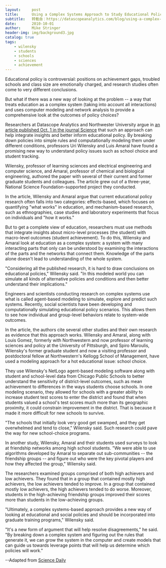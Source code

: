 ```yaml
---
layout:     post
title:      Using a Complex Systems Approach to Study Educational Policy
subtitle:   转载自：https://datascopeanalytics.com/blog/using-a-complex-systems-approach-to-study-educational-policy/
date:       2010-10-01
author:     Mike Stringer
header-img: img/background3.jpg
catalog: true
tags:
    - wilensky
    - students
    - schools
    - sciences
    - achievement
---
```


Educational policy is controversial: positions on achievement gaps, troubled schools and class size are emotionally charged, and research studies often come to very different conclusions.

But what if there was a new way of looking at the problem -- a way that treats education as a complex system (taking into account all interactions) and uses computer modeling and network analysis to provide a comprehensive look at the outcomes of policy choices?

Researchers at Datascope Analytics and Northwester University argue in [an article published Oct. 1 in the journal Science](http://dx.doi.org/10.1126/science.1195153) that such an approach can help integrate insights and better inform educational policy. By breaking down policies into simple rules and computationally modeling them under different conditions, professors Uri Wilensky and Luis Amaral have found a promising new way to understand policy issues such as school choice and student tracking.

Wilensky, professor of learning sciences and electrical engineering and computer science, and Amaral, professor of chemical and biological engineering, authored the paper with several of their current and former graduate students and colleagues. The article grew out of a three-year, National Science Foundation-supported project they conducted.

In the article, Wilensky and Amaral argue that current educational policy research often falls into two categories: effects-based, which focuses on quantifying "what works" in education, and mechanism-based research, such as ethnographies, case studies and laboratory experiments that focus on individuals and "how it works."

But to get a complete view of education, researchers must use methods that integrate insights about micro-level processes (the student) with macro-level outcomes (student achievement). To do this, Wilensky and Amaral look at education as a complex system: a system with many interacting parts that only can be understood by examining the interactions of the parts and the networks that connect them. Knowledge of the parts alone doesn't lead to understanding of the whole system.

"Considering all the published research, it is hard to draw conclusions on educational policies," Wilensky said. "In this modeled world you can simulate all kinds of alternative policies and conditions and then better understand their implications."

Engineers and scientists conducting research on complex systems use what is called agent-based modeling to simulate, explore and predict such systems. Recently, social scientists have been developing and computationally simulating educational policy scenarios. This allows them to see how individual and group-level behaviors relate to system-wide outcomes.

In the article, the authors cite several other studies and their own research as evidence that this approach works. Wilensky and Amaral, along with Louis Gomez, formerly with Northwestern and now professor of learning sciences and policy at the University of Pittsburgh, and Spiro Maroulis, Wilensky's former graduate student and now a visiting professor and postdoctoral fellow at Northwestern's Kellogg School of Management, have used a modeling approach for a hot educational issue: school choice.

They use Wilensky's NetLogo agent-based modeling software along with student and school-level data from Chicago Public Schools to better understand the sensitivity of district-level outcomes, such as mean achievement to differences in the ways students choose schools. In one modeling scenario, they allowed for schools with a greater ability to increase student test scores to enter the district and found that when students valued a school's test scores much more than its geographic proximity, it could constrain improvement in the district. That is because it made it more difficult for new schools to survive.

"The schools that initially look very good get swamped, and they get overwhelmed and tend to close," Wilensky said. Such research could pave the way for new school-choice programs.

In another study, Wilensky, Amaral and their students used surveys to look at friendship networks among high school students. "We were able to use algorithms developed by Amaral to separate out sub-communities -- the friendship groups -- and figure out who were the key pivotal players and how they affected the group," Wilensky said.

The researchers examined groups comprised of both high achievers and low achievers. They found that in a group that contained mostly high achievers, the low achievers tended to improve. In a group that contained mostly low achievers, the high achievers tended to do worse. Moreover, students in the high-achieving friendship groups improved their scores more than students in the low-achieving groups.

"Ultimately, a complex systems-based approach provides a new way of looking at educational and social policies and should be incorporated into graduate training programs," Wilensky said.

"It's a new form of argument that will help resolve disagreements," he said. "By breaking down a complex system and figuring out the rules that generate it, we can grow the system in the computer and create models that can guide us towards leverage points that will help us determine which policies will work."

--Adapted from [Science Daily](http://www.sciencedaily.com/releases/2010/10/101008121350.htm)
